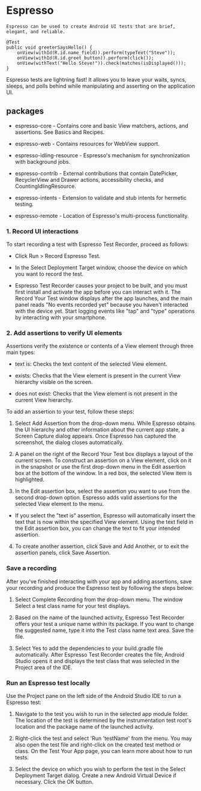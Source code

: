 # Espresso

```
Espresso can be used to create Android UI tests that are brief, elegant, and reliable.

@Test
public void greeterSaysHello() {
    onView(withId(R.id.name_field)).perform(typeText("Steve"));
    onView(withId(R.id.greet_button)).perform(click());
    onView(withText("Hello Steve!")).check(matches(isDisplayed()));
}
```

Espresso tests are lightning fast! It allows you to leave your waits, syncs, sleeps, and polls behind while manipulating and asserting on the application UI.

## packages

* espresso-core - Contains core and basic View matchers, actions, and assertions. See Basics and Recipes.

* espresso-web - Contains resources for WebView support.

* espresso-idling-resource - Espresso's mechanism for synchronization with background jobs.

* espresso-contrib - External contributions that contain DatePicker, RecyclerView and Drawer actions, accessibility checks, and CountingIdlingResource.

* espresso-intents - Extension to validate and stub intents for hermetic testing.

* espresso-remote - Location of Espresso's multi-process functionality.

### 1. Record UI interactions

To start recording a test with Espresso Test Recorder, proceed as follows:

* Click Run > Record Espresso Test.

* In the Select Deployment Target window, choose the device on which you want to record the test.

* Espresso Test Recorder causes your project to be built, and you must first install and activate the app before you can interact with it. The Record Your Test window displays after the app launches, and the main panel reads "No events recorded yet" because you haven't interacted with the device yet. Start logging events like "tap" and "type" operations by interacting with your smartphone.

### 2. Add assertions to verify UI elements

Assertions verify the existence or contents of a View element through three main types:

* text is: Checks the text content of the selected View element.

* exists: Checks that the View element is present in the current View hierarchy visible on the screen.

* does not exist: Checks that the View element is not present in the current View hierarchy.

To add an assertion to your test, follow these steps:

1. Select Add Assertion from the drop-down menu. While Espresso obtains the UI hierarchy and other information about the current app state, a Screen Capture dialog appears. Once Espresso has captured the screenshot, the dialog closes automatically.

2. A panel on the right of the Record Your Test box displays a layout of the current screen. To construct an assertion on a View element, click on it in the snapshot or use the first drop-down menu in the Edit assertion box at the bottom of the window. In a red box, the selected View item is highlighted.

3. In the Edit assertion box, select the assertion you want to use from the second drop-down option. Espresso adds valid assertions for the selected View element to the menu.

* If you select the "text is" assertion, Espresso will automatically insert the text that is now within the specified View element. Using the text field in the Edit assertion box, you can change the text to fit your intended assertion.

4. To create another assertion, click Save and Add Another, or to exit the assertion panels, click Save Assertion.

### Save a recording

After you've finished interacting with your app and adding assertions, save your recording and produce the Espresso test by following the steps below:

1. Select Complete Recording from the drop-down menu. The window Select a test class name for your test displays.

2. Based on the name of the launched activity, Espresso Test Recorder offers your test a unique name within its package. If you want to change the suggested name, type it into the Test class name text area. Save the file.

3. Select Yes to add the dependencies to your build.gradle file automatically. After Espresso Test Recorder creates the file, Android Studio opens it and displays the test class that was selected in the Project area of the IDE.

### Run an Espresso test locally

Use the Project pane on the left side of the Android Studio IDE to run a Espresso test:

1. Navigate to the test you wish to run in the selected app module folder. The location of the test is determined by the instrumentation test root's location and the package name of the launched activity.

2. Right-click the test and select 'Run 'testName' from the menu. You may also open the test file and right-click on the created test method or class. On the Test Your App page, you can learn more about how to run tests.

3. Select the device on which you wish to perform the test in the Select Deployment Target dialog. Create a new Android Virtual Device if necessary. Click the OK button.
